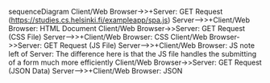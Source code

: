 sequenceDiagram
    Client/Web Browser->>+Server: GET Request (https://studies.cs.helsinki.fi/exampleapp/spa.js)
    Server-->>+Client/Web Browser: HTML Document
    Client/Web Browser->>Server: GET Request (CSS File)
    Server-->>+Client/Web Browser: CSS 
    Client/Web Browser->>Server: GET Request (JS File)
    Server-->>+Client/Web Browser: JS
    note left of Server: The difference here is that the JS file handles the submitting of a form much more efficiently
    Client/Web Browser->>Server: GET Request (JSON Data)
    Server-->>+Client/Web Browser: JSON
